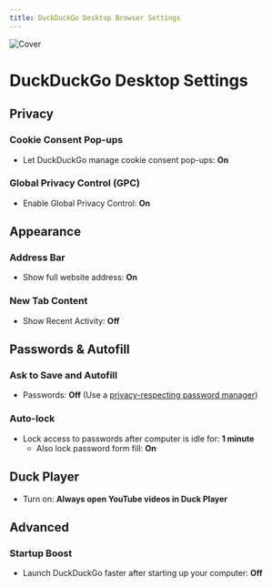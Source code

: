 ```yaml
---
title: DuckDuckGo Desktop Browser Settings
---
```


![Cover](/assets/covers/duckduckgo.png)

# DuckDuckGo Desktop Settings

## Privacy

### Cookie Consent Pop-ups

* Let DuckDuckGo manage cookie consent pop-ups: **On**

### Global Privacy Control (GPC)

* Enable Global Privacy Control: **On**

## Appearance

### Address Bar

* Show full website address: **On**

### New Tab Content

* Show Recent Activity: **Off**

## Passwords & Autofill

### Ask to Save and Autofill

* Passwords: **Off** (Use a [privacy-respecting password manager](/recommendations/software/password-managers))

### Auto-lock

* Lock access to passwords after computer is idle for: **1 minute**
  * Also lock password form fill: **On**

## Duck Player

* Turn on: **Always open YouTube videos in Duck Player**

## Advanced

### Startup Boost

* Launch DuckDuckGo faster after starting up your computer: **Off**
